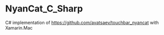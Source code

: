 # NyanCat_C_Sharp
 
C# implementation of https://github.com/avatsaev/touchbar_nyancat with Xamarin.Mac
